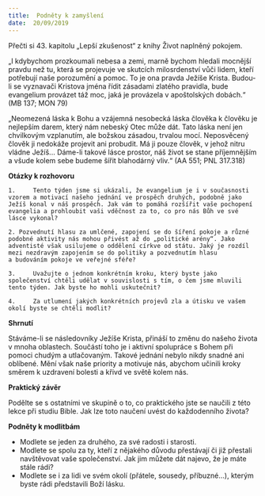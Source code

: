 ```yaml
---
title:  Podněty k zamyšlení
date:  20/09/2019
---
```


Přečti si 43. kapitolu „Lepší zkušenost“ z knihy Život naplněný pokojem.

„I kdybychom prozkoumali nebesa a zemi, marně bychom hledali mocnější pravdu než tu, která se projevuje ve skutcích milosrdenství vůči lidem, kteří potřebují naše porozumění a pomoc. To je ona pravda Ježíše Krista. Budou-li se vyznavači Kristova jména řídit zásadami zlatého pravidla, bude evangelium provázet táž moc, jaká je provázela v apoštolských dobách.“ (MB 137; MON 79)

„Neomezená láska k Bohu a vzájemná nesobecká láska člověka k člověku je nejlepším darem, který nám nebeský Otec může dát. Tato láska není jen chvilkovým vzplanutím, ale božskou zásadou, trvalou mocí. Neposvěcený člověk ji nedokáže projevit ani probudit. Má ji pouze člověk, v jehož nitru vládne Ježíš... Dáme-li takové lásce prostor, náš život se stane příjemnějším a všude kolem sebe budeme šířit blahodárný vliv.“ (AA 551; PNL 317.318)

**Otázky k rozhovoru**

`1. 	Tento týden jsme si ukázali, že evangelium je i v současnosti vzorem a motivací našeho jednání ve prospěch druhých, podobně jako Ježíš konal v náš prospěch. Jak vám to pomáhá rozšířit vaše pochopení evangelia a prohloubit vaši vděčnost za to, co pro nás Bůh ve své lásce vykonal?`

`2.	Pozvednutí hlasu za umlčené, zapojení se do šíření pokoje a různé podobné aktivity nás mohou přivést až do „politické arény“. Jako adventisté však usilujeme o oddělení církve od státu. Jaký je rozdíl mezi nezdravým zapojením se do politiky a pozvednutím hlasu a budováním pokoje ve veřejné sféře?`

`3. 	Uvažujte o jednom konkrétním kroku, který byste jako společenství chtěli udělat v souvislosti s tím, o čem jsme mluvili tento týden. Jak byste ho mohli uskutečnit?`

`4. 	Za utlumení jakých konkrétních projevů zla a útisku ve vašem okolí byste se chtěli modlit?`

**Shrnutí**

Stáváme-li se následovníky Ježíše Krista, přináší to změnu do našeho života v mnoha oblastech. Součástí toho je i aktivní spolupráce s Bohem při pomoci chudým a utlačovaným. Takové jednání nebylo nikdy snadné ani oblíbené. Mění však naše priority a motivuje nás, abychom učinili kroky směrem k uzdravení bolesti a křivd ve světě kolem nás.

**Praktický závěr**

Podělte se s ostatními ve skupině o to, co praktického jste se naučili z této lekce při studiu Bible. Jak lze toto naučení uvést do každodenního života?

**Podněty k modlitbám**

- Modlete se jeden za druhého, za své radosti i starosti.
- Modlete se spolu za ty, kteří z nějakého důvodu přestávají či již přestali navštěvovat vaše společenství. Jak jim můžete dát najevo, že je máte stále rádi?
- Modlete se i za lidi ve svém okolí (přátele, sousedy, příbuzné…), kterým byste rádi představili Boží lásku.
